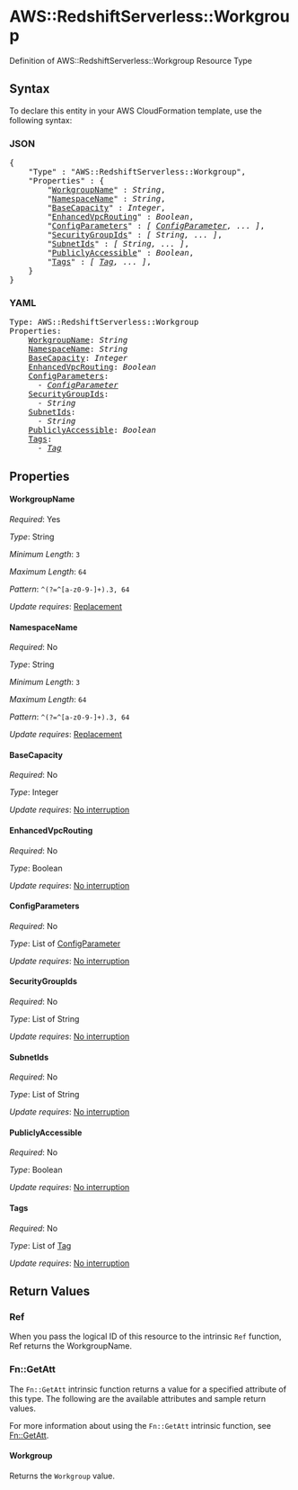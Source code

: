 # AWS::RedshiftServerless::Workgroup

Definition of AWS::RedshiftServerless::Workgroup Resource Type

## Syntax

To declare this entity in your AWS CloudFormation template, use the following syntax:

### JSON

<pre>
{
    "Type" : "AWS::RedshiftServerless::Workgroup",
    "Properties" : {
        "<a href="#workgroupname" title="WorkgroupName">WorkgroupName</a>" : <i>String</i>,
        "<a href="#namespacename" title="NamespaceName">NamespaceName</a>" : <i>String</i>,
        "<a href="#basecapacity" title="BaseCapacity">BaseCapacity</a>" : <i>Integer</i>,
        "<a href="#enhancedvpcrouting" title="EnhancedVpcRouting">EnhancedVpcRouting</a>" : <i>Boolean</i>,
        "<a href="#configparameters" title="ConfigParameters">ConfigParameters</a>" : <i>[ <a href="configparameter.md">ConfigParameter</a>, ... ]</i>,
        "<a href="#securitygroupids" title="SecurityGroupIds">SecurityGroupIds</a>" : <i>[ String, ... ]</i>,
        "<a href="#subnetids" title="SubnetIds">SubnetIds</a>" : <i>[ String, ... ]</i>,
        "<a href="#publiclyaccessible" title="PubliclyAccessible">PubliclyAccessible</a>" : <i>Boolean</i>,
        "<a href="#tags" title="Tags">Tags</a>" : <i>[ <a href="tag.md">Tag</a>, ... ]</i>,
    }
}
</pre>

### YAML

<pre>
Type: AWS::RedshiftServerless::Workgroup
Properties:
    <a href="#workgroupname" title="WorkgroupName">WorkgroupName</a>: <i>String</i>
    <a href="#namespacename" title="NamespaceName">NamespaceName</a>: <i>String</i>
    <a href="#basecapacity" title="BaseCapacity">BaseCapacity</a>: <i>Integer</i>
    <a href="#enhancedvpcrouting" title="EnhancedVpcRouting">EnhancedVpcRouting</a>: <i>Boolean</i>
    <a href="#configparameters" title="ConfigParameters">ConfigParameters</a>: <i>
      - <a href="configparameter.md">ConfigParameter</a></i>
    <a href="#securitygroupids" title="SecurityGroupIds">SecurityGroupIds</a>: <i>
      - String</i>
    <a href="#subnetids" title="SubnetIds">SubnetIds</a>: <i>
      - String</i>
    <a href="#publiclyaccessible" title="PubliclyAccessible">PubliclyAccessible</a>: <i>Boolean</i>
    <a href="#tags" title="Tags">Tags</a>: <i>
      - <a href="tag.md">Tag</a></i>
</pre>

## Properties

#### WorkgroupName

_Required_: Yes

_Type_: String

_Minimum Length_: <code>3</code>

_Maximum Length_: <code>64</code>

_Pattern_: <code>^(?=^[a-z0-9-]+$).{3,64}$</code>

_Update requires_: [Replacement](https://docs.aws.amazon.com/AWSCloudFormation/latest/UserGuide/using-cfn-updating-stacks-update-behaviors.html#update-replacement)

#### NamespaceName

_Required_: No

_Type_: String

_Minimum Length_: <code>3</code>

_Maximum Length_: <code>64</code>

_Pattern_: <code>^(?=^[a-z0-9-]+$).{3,64}$</code>

_Update requires_: [Replacement](https://docs.aws.amazon.com/AWSCloudFormation/latest/UserGuide/using-cfn-updating-stacks-update-behaviors.html#update-replacement)

#### BaseCapacity

_Required_: No

_Type_: Integer

_Update requires_: [No interruption](https://docs.aws.amazon.com/AWSCloudFormation/latest/UserGuide/using-cfn-updating-stacks-update-behaviors.html#update-no-interrupt)

#### EnhancedVpcRouting

_Required_: No

_Type_: Boolean

_Update requires_: [No interruption](https://docs.aws.amazon.com/AWSCloudFormation/latest/UserGuide/using-cfn-updating-stacks-update-behaviors.html#update-no-interrupt)

#### ConfigParameters

_Required_: No

_Type_: List of <a href="configparameter.md">ConfigParameter</a>

_Update requires_: [No interruption](https://docs.aws.amazon.com/AWSCloudFormation/latest/UserGuide/using-cfn-updating-stacks-update-behaviors.html#update-no-interrupt)

#### SecurityGroupIds

_Required_: No

_Type_: List of String

_Update requires_: [No interruption](https://docs.aws.amazon.com/AWSCloudFormation/latest/UserGuide/using-cfn-updating-stacks-update-behaviors.html#update-no-interrupt)

#### SubnetIds

_Required_: No

_Type_: List of String

_Update requires_: [No interruption](https://docs.aws.amazon.com/AWSCloudFormation/latest/UserGuide/using-cfn-updating-stacks-update-behaviors.html#update-no-interrupt)

#### PubliclyAccessible

_Required_: No

_Type_: Boolean

_Update requires_: [No interruption](https://docs.aws.amazon.com/AWSCloudFormation/latest/UserGuide/using-cfn-updating-stacks-update-behaviors.html#update-no-interrupt)

#### Tags

_Required_: No

_Type_: List of <a href="tag.md">Tag</a>

_Update requires_: [No interruption](https://docs.aws.amazon.com/AWSCloudFormation/latest/UserGuide/using-cfn-updating-stacks-update-behaviors.html#update-no-interrupt)

## Return Values

### Ref

When you pass the logical ID of this resource to the intrinsic `Ref` function, Ref returns the WorkgroupName.

### Fn::GetAtt

The `Fn::GetAtt` intrinsic function returns a value for a specified attribute of this type. The following are the available attributes and sample return values.

For more information about using the `Fn::GetAtt` intrinsic function, see [Fn::GetAtt](https://docs.aws.amazon.com/AWSCloudFormation/latest/UserGuide/intrinsic-function-reference-getatt.html).

#### Workgroup

Returns the <code>Workgroup</code> value.
